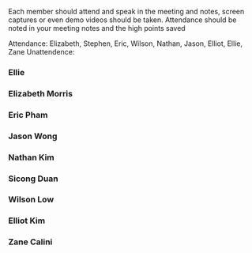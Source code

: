 Each member should attend and speak in the meeting and notes, screen captures or even demo videos should be taken.  Attendance should be noted in your meeting notes and the high points saved 

Attendance: Elizabeth, Stephen, Eric, Wilson, Nathan, Jason, Elliot, Ellie, Zane
Unattendence: 

### Ellie


### Elizabeth Morris


### Eric Pham


### Jason Wong


### Nathan Kim

### Sicong Duan





### Wilson Low



### Elliot Kim




### Zane Calini
